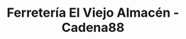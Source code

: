 ---
title: "Ferretería El Viejo Almacén - Cadena88"
url: /oviedo-uvieu/ferreteria-el-viejo-almacen-cadena88/
shop: Eisenwaren
---